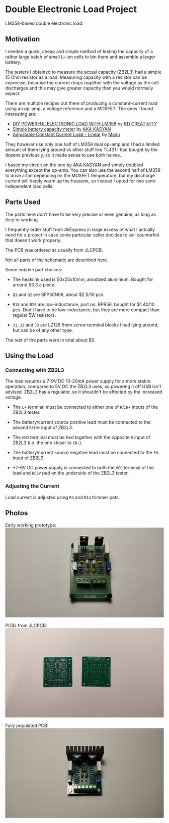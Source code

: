 # Double Electronic Load Project

LM358-based double electronic load.

## Motivation

I needed a quick, cheap and simple method of testing the capacity of a rather large batch of small Li-ion cells to bin them and assemble a larger battery.

The testers I obtained to measure the actual capacity (ZB2L3) had a simple 15 Ohm resistor as a load. Measuring capacity with a resistor can be imprecise, because the current drops together with the voltage as the cell discharges and this may give greater capacity than you would normally expect.

There are multiple recipes out there of producing a constant-current load using an op-amp, a voltage reference and a MOSFET. The ones I found interesting are:

* [DIY POWERFUL ELECTRONIC LOAD WITH LM358](https://www.youtube.com/watch?v=7ahOXYocZ3Y) by [KD CREATIVITY](https://www.youtube.com/@kdcreativity6201)
* [Simple battery capacity meter](https://www.youtube.com/watch?v=puiJUjyRxHI) by [AKA KASYAN](https://www.youtube.com/@AkaKasyanEng)
* [Adjustable Constant Current Load - Linear](https://hackaday.io/project/186915-adjustable-constant-current-load-linear) by [Manu](https://hackaday.io/GearBliss)

They however use only one half of LM358 dual op-amp and I had a limited amount of them lying around vs other stuff like TL431 I had bought by the dozens previously, so it made sense to use both halves.

I based my circuit on the one by [AKA KASYAN](https://www.youtube.com/@AkaKasyanEng) and simply doubled everything except the op-amp. You can also use the second half of LM358 to drive a fan depending on the MOSFET temperature, but my discharge current will barely warm up the heatsink, so instead I opted for two semi-independent load cells.

## Parts Used

The parts here don't have to be very precise or even genuine, as long as they're working.

I frequently order stuff from AliExpress in large excess of what I actually need for a project in case some particular seller decides to sell counterfeit that doesn't work properly.

The PCB was ordered as usually from JLCPCB.

Not all parts of the [schematic](images/double-electronic-load.kicad_sch.pdf) are described here.

Some notable part choices:

* The heatsink used is 50x25x10mm, anodized aluminium. Bought for around $0.3 a piece.

* `Q1` and `Q2` are SFP50N06, about $2.5/10 pcs.

* `R10` and `R20` are low-inductance, part no. BPR56, bought for $1.40/10 pcs. Don't have to be low-inductance, but they are more compact than regular 5W resistors.

* `J1`, `J2` and `J3` are LZ128 5mm screw terminal blocks I had lying around, but can be of any other type.

The rest of the parts were in total about $5.

## Using the Load

### Connecting with ZB2L3

The load requires a 7-9V DC 10-20mA power supply for a more stable operation, compared to 5V DC the ZB2L3 uses, so powering it off USB isn't advised. ZB2L3 has a regulator, so it shouldn't be affected by the increased voltage.

* The `L+` terminal must be connected to either one of `R`/`IN+` inputs of the ZB2L3 tester.

* The battery/current source positive lead must be connected to the second `R`/`IN+` input of ZB2L3.

* The `GND` terminal must be tied together with the opposite `R` input of ZB2L3 (i.e. the one closer to `IN-`).

* The battery/current source negative lead must be connected to the `IN-` input of ZB2L3.

* +7-9V DC power supply is connected to both the `VCC` terminal of the load and `DC5V` pad on the underside of the ZB2L3 tester.

### Adjusting the Current

Load current is adjusted using `R4` and `R14` trimmer pots.

## Photos

Early working prototype:
![Working Prototype](images/working_prototype.jpg)

PCBs from JLCPCB:
![Blank PCBs](images/blank_pcbs.jpg)

Fully populated PCB:
![Assembled PCB](images/assembled_pcb.jpg)